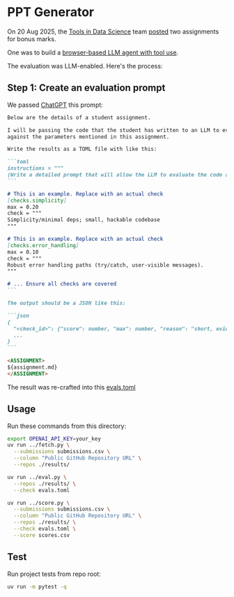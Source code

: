 # PPT Generator

On 20 Aug 2025, the [Tools in Data Science](https://tds.s-anand.net/) team [posted](https://discourse.onlinedegree.iitm.ac.in/t/bonus-marks-tds-may-2025/185301) two assignments for bonus marks.

One was to build a [browser-based LLM agent with tool use](assignment).

The evaluation was LLM-enabled. Here's the process:

## Step 1: Create an evaluation prompt

We passed [ChatGPT](https://chatgpt.com/share/68ba7f78-1d48-800c-90b0-ab624ddac87e) this prompt:

````markdown
Below are the details of a student assignment.

I will be passing the code that the student has written to an LLM to evaluate and do a code review
against the parameters mentioned in this assignment.

Write the results as a TOML file with like this:

```toml
instructions = """
(Write a detailed prompt that will allow the LLM to evaluate the code against the criteria in the assignment.)
```

# This is an example. Replace with an actual check
[checks.simplicity]
max = 0.20
check = """
Simplicity/minimal deps; small, hackable codebase
"""

# This is an example. Replace with an actual check
[checks.error_handling]
max = 0.10
check = """
Robust error handling paths (try/catch, user-visible messages).
"""

# ... Ensure all checks are covered
```

The output should be a JSON like this:

```json
{
  "<check_id>": {"score": number, "max": number, "reason": "short, evidence-based justification with file paths & symbols" },
  ...
}
```

<ASSIGNMENT>
${assignment.md}
</ASSIGNMENT>
````

The result was re-crafted into this [evals.toml](evals.toml)


## Usage

Run these commands from this directory:

```bash
export OPENAI_API_KEY=your_key
uv run ../fetch.py \
  --submissions submissions.csv \
  --column "Public GitHub Repository URL" \
  --repos ./results/

uv run ../eval.py \
  --repos ./results/ \
  --check evals.toml

uv run ../score.py \
  --submissions submissions.csv \
  --column "Public GitHub Repository URL" \
  --repos ./results/ \
  --check evals.toml \
  --score scores.csv
```

## Test

Run project tests from repo root:

```bash
uv run -m pytest -q
```
